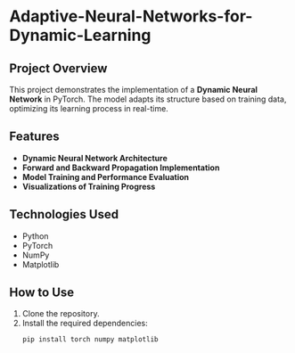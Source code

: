 # Adaptive-Neural-Networks-for-Dynamic-Learning
## Project Overview  
This project demonstrates the implementation of a **Dynamic Neural Network** in PyTorch. The model adapts its structure based on training data, optimizing its learning process in real-time.  

## Features  
- **Dynamic Neural Network Architecture**  
- **Forward and Backward Propagation Implementation**  
- **Model Training and Performance Evaluation**  
- **Visualizations of Training Progress**  

## Technologies Used  
- Python  
- PyTorch  
- NumPy  
- Matplotlib  

## How to Use  
1. Clone the repository.  
2. Install the required dependencies:  
   ```bash
   pip install torch numpy matplotlib
